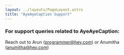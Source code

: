 ```yaml
---
layout: ../layouts/PageLayout.astro
title: "AyeAyeCaption Support"
---
```


### For support queries related to AyeAyeCaption:

Reach out to Arun (programmer@hey.com) or Anumitha (anumitha@hey.com)
